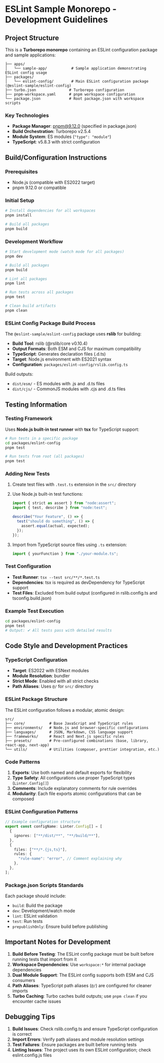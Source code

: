 # ESLint Sample Monorepo - Development Guidelines

## Project Structure

This is a **Turborepo monorepo** containing an ESLint configuration package and sample applications:

```
├── apps/
│   └── sample-app/           # Sample application demonstrating ESLint config usage
├── packages/
│   └── eslint-config/        # Main ESLint configuration package (@eslint-sample/eslint-config)
├── turbo.json               # Turborepo configuration
├── pnpm-workspace.yaml      # pnpm workspace configuration
└── package.json             # Root package.json with workspace scripts
```

### Key Technologies

- **Package Manager**: pnpm@9.12.0 (specified in package.json)
- **Build Orchestration**: Turborepo v2.5.4
- **Module System**: ES modules (`"type": "module"`)
- **TypeScript**: v5.8.3 with strict configuration

## Build/Configuration Instructions

### Prerequisites

- Node.js (compatible with ES2022 target)
- pnpm 9.12.0 or compatible

### Initial Setup

```bash
# Install dependencies for all workspaces
pnpm install

# Build all packages
pnpm build
```

### Development Workflow

```bash
# Start development mode (watch mode for all packages)
pnpm dev

# Build all packages
pnpm build

# Lint all packages
pnpm lint

# Run tests across all packages
pnpm test

# Clean build artifacts
pnpm clean
```

### ESLint Config Package Build Process

The `@eslint-sample/eslint-config` package uses **rslib** for building:

- **Build Tool**: rslib (@rslib/core v0.10.4)
- **Output Formats**: Both ESM and CJS for maximum compatibility
- **TypeScript**: Generates declaration files (.d.ts)
- **Target**: Node.js environment with ES2021 syntax
- **Configuration**: `packages/eslint-config/rslib.config.ts`

Build outputs:

- `dist/esm/` - ES modules with .js and .d.ts files
- `dist/cjs/` - CommonJS modules with .cjs and .d.ts files

## Testing Information

### Testing Framework

Uses **Node.js built-in test runner** with **tsx** for TypeScript support:

```bash
# Run tests in a specific package
cd packages/eslint-config
pnpm test

# Run tests from root (all packages)
pnpm test
```

### Adding New Tests

1. Create test files with `.test.ts` extension in the `src/` directory
2. Use Node.js built-in test functions:

   ```typescript
   import { strict as assert } from "node:assert";
   import { test, describe } from "node:test";

   describe("Your Feature", () => {
     test("should do something", () => {
       assert.equal(actual, expected);
     });
   });
   ```

3. Import from TypeScript source files using `.ts` extension:
   ```typescript
   import { yourFunction } from "./your-module.ts";
   ```

### Test Configuration

- **Test Runner**: `tsx --test src/**/*.test.ts`
- **Dependencies**: tsx is required as devDependency for TypeScript support
- **Test Files**: Excluded from build output (configured in rslib.config.ts and tsconfig.build.json)

### Example Test Execution

```bash
cd packages/eslint-config
pnpm test
# Output: ✔ All tests pass with detailed results
```

## Code Style and Development Practices

### TypeScript Configuration

- **Target**: ES2022 with ESNext modules
- **Module Resolution**: bundler
- **Strict Mode**: Enabled with all strict checks
- **Path Aliases**: Uses `@/` for `src/` directory

### ESLint Package Structure

The ESLint configuration follows a modular, atomic design:

```
src/
├── core/           # Base JavaScript and TypeScript rules
├── environments/   # Node.js and browser-specific configurations
├── languages/      # JSON, Markdown, CSS language support
├── frameworks/     # React and Next.js specific rules
├── presets/        # Pre-configured combinations (base, library, react-app, next-app)
└── utils/          # Utilities (composer, prettier integration, etc.)
```

### Code Patterns

1. **Exports**: Use both named and default exports for flexibility
2. **Type Safety**: All configurations use proper TypeScript types (`Linter.Config[]`)
3. **Comments**: Include explanatory comments for rule overrides
4. **Modularity**: Each file exports atomic configurations that can be composed

### ESLint Configuration Patterns

```typescript
// Example configuration structure
export const configName: Linter.Config[] = [
  {
    ignores: ["**/dist/**", "**/build/**"],
  },
  {
    files: ["**/*.{js,ts}"],
    rules: {
      "rule-name": "error", // Comment explaining why
    },
  },
];
```

### Package.json Scripts Standards

Each package should include:

- `build`: Build the package
- `dev`: Development/watch mode
- `lint`: ESLint validation
- `test`: Run tests
- `prepublishOnly`: Ensure build before publishing

## Important Notes for Development

1. **Build Before Testing**: The ESLint config package must be built before running tests that import from it
2. **Workspace Dependencies**: Use `workspace:*` for internal package dependencies
3. **Dual Module Support**: The ESLint config supports both ESM and CJS consumers
4. **Path Aliases**: TypeScript path aliases (`@/`) are configured for cleaner imports
5. **Turbo Caching**: Turbo caches build outputs; use `pnpm clean` if you encounter cache issues

## Debugging Tips

1. **Build Issues**: Check rslib.config.ts and ensure TypeScript configuration is correct
2. **Import Errors**: Verify path aliases and module resolution settings
3. **Test Failures**: Ensure packages are built before running tests
4. **Linting Issues**: The project uses its own ESLint configuration; check eslint.config.js files
